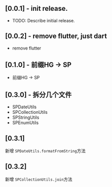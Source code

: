 ## [0.0.1] - init release.

* TODO: Describe initial release.

## [0.0.2] - remove flutter, just dart

* remove flutter

## [0.1.0] - 前缀HG -> SP

* 前缀HG -> SP

## [0.3.0] - 拆分几个文件

* SPDateUtils
* SPCollectionUtils
* SPStringUtils
* SPEnumUtils

## [0.3.1]

新增 `SPDateUtils.formatFromString`方法

## [0.3.2]

新增 `SPCollectionUtils.join`方法